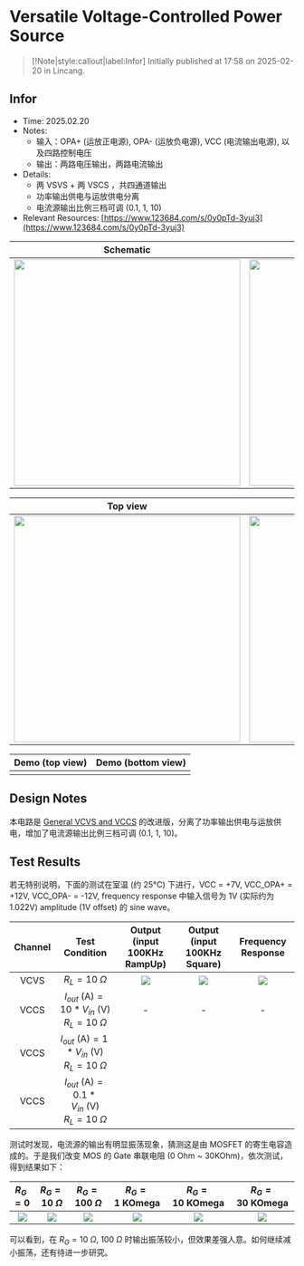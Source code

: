 # Versatile Voltage-Controlled Power Source

> [!Note|style:callout|label:Infor]
Initially published at 17:58 on 2025-02-20 in Lincang.

## Infor

- Time: 2025.02.20
- Notes: 
    - 输入：OPA+ (运放正电源), OPA- (运放负电源), VCC (电流输出电源), 以及四路控制电压
    - 输出：两路电压输出，两路电流输出
- Details: 
    - 两 VSVS + 两 VSCS ，共四通道输出
    - 功率输出供电与运放供电分离
    - 电流源输出比例三档可调 (0.1, 1, 10)
- Relevant Resources: [https://www.123684.com/s/0y0pTd-3yuj3](https://www.123684.com/s/0y0pTd-3yuj3)

<div class='center'>

| Schematic | 3D view | 
|:-:|:-:|
 |<div class="center"><img width = 400px src="https://imagebank-0.oss-cn-beijing.aliyuncs.com/VS-PicGo/2025-02-22-01-35-06_Versatile Voltage-Controlled Power Source.png"/></div>|<div class="center"><img width = 400px src="https://imagebank-0.oss-cn-beijing.aliyuncs.com/VS-PicGo/2025-02-22-01-35-25_Versatile Voltage-Controlled Power Source.png"/></div>|
</div>

<div class='center'>

| Top view | Bottom view | 
|:-:|:-:|
 | <div class="center"><img width = 400px src="https://imagebank-0.oss-cn-beijing.aliyuncs.com/VS-PicGo/2025-02-22-01-35-49_Versatile Voltage-Controlled Power Source.png"/></div> | <div class="center"><img width = 400px src="https://imagebank-0.oss-cn-beijing.aliyuncs.com/VS-PicGo/2025-02-22-01-36-12_Versatile Voltage-Controlled Power Source.png"/></div> |
</div>


<div class='center'>

| Demo (top view)| Demo (bottom view) | 
|:-:|:-:|
 |  |  |
</div>


## Design Notes

本电路是 [General VCVS and VCCS](<ElectronicDesigns/General VCVS and VCCS (up to 10 A).md>) 的改进版，分离了功率输出供电与运放供电，增加了电流源输出比例三档可调 (0.1, 1, 10)。

## Test Results

若无特别说明，下面的测试在室温 (约 25°C) 下进行，VCC = +7V, VCC_OPA+ = +12V, VCC_OPA- = -12V, frequency response 中输入信号为 1V (实际约为 1.022V) amplitude (1V offset) 的 sine wave。


<div class='center'>

| Channel | Test Condition | Output <br> (input 100KHz RampUp) | Output <br> (input 100KHz Square) | Frequency Response |
|:-:|:-:|:-:|:-:|:-:|
 | VCVS | $R_L = 10 \ \Omega$ | <div class="center"><img src="https://imagebank-0.oss-cn-beijing.aliyuncs.com/VS-PicGo/2025-03-11-21-29-24_Versatile Voltage-Controlled Power Source.png"/></div> | <div class="center"><img src="https://imagebank-0.oss-cn-beijing.aliyuncs.com/VS-PicGo/2025-03-11-21-29-39_Versatile Voltage-Controlled Power Source.png"/></div> | <div class="center"><img src="https://imagebank-0.oss-cn-beijing.aliyuncs.com/VS-PicGo/2025-03-11-21-38-16_Versatile Voltage-Controlled Power Source.png"/></div> |
 | VCCS | $I_{out}\ \mathrm{(A)}  = 10*V_{in} \ \mathrm{(V)}$ <br> $R_L = 10 \ \Omega$ | - | - | - |
 | VCCS |$I_{out}\ \mathrm{(A)}  = 1*V_{in} \ \mathrm{(V)}$ <br> $R_L = 10 \ \Omega$ |  |  |  |
 | VCCS |$I_{out}\ \mathrm{(A)}  = 0.1*V_{in} \ \mathrm{(V)}$ <br> $R_L = 10 \ \Omega$ |  |  |  |
</div>

测试时发现，电流源的输出有明显振荡现象，猜测这是由 MOSFET 的寄生电容造成的。于是我们改变 MOS 的 Gate 串联电阻 (0 Ohm ~ 30KOhm)，依次测试，得到结果如下：

<div class='center'>

| $R_G = 0$ | $R_G = 10 \ \Omega$ | $R_G = 100 \ \Omega$ | $R_G = 1 \ \mathrm{KOmega}$ | $R_G = 10 \ \mathrm{KOmega}$ | $R_G = 30 \ \mathrm{KOmega}$ |
|:-:|:-:|:-:|:-:|:-:|:-:|
 | <div class="center"><img src="https://imagebank-0.oss-cn-beijing.aliyuncs.com/VS-PicGo/2025-03-11-22-03-31_Versatile Voltage-Controlled Power Source.png"/></div> | <div class="center"><img src="https://imagebank-0.oss-cn-beijing.aliyuncs.com/VS-PicGo/2025-03-11-22-06-31_Versatile Voltage-Controlled Power Source.png"/></div> | <div class="center"><img src="https://imagebank-0.oss-cn-beijing.aliyuncs.com/VS-PicGo/2025-03-11-22-04-57_Versatile Voltage-Controlled Power Source.png"/></div> | <div class="center"><img src="https://imagebank-0.oss-cn-beijing.aliyuncs.com/VS-PicGo/2025-03-11-21-58-05_Versatile Voltage-Controlled Power Source.png"/></div> | <div class="center"><img src="https://imagebank-0.oss-cn-beijing.aliyuncs.com/VS-PicGo/2025-03-11-22-02-46_Versatile Voltage-Controlled Power Source.png"/></div> | <div class="center"><img src="https://imagebank-0.oss-cn-beijing.aliyuncs.com/VS-PicGo/2025-03-11-22-01-49_Versatile Voltage-Controlled Power Source.png"/></div> |
</div>

可以看到，在 $R_G = 10 \ \Omega,\ 100 \ \Omega$ 时输出振荡较小，但效果差强人意。如何继续减小振荡，还有待进一步研究。

<!-- <div class="center"><img src="https://imagebank-0.oss-cn-beijing.aliyuncs.com/VS-PicGo/2025-03-11-21-56-44_Versatile Voltage-Controlled Power Source.png"/></div> -->




<!-- <div class="center"><img src="https://imagebank-0.oss-cn-beijing.aliyuncs.com/VS-PicGo/2025-03-11-21-59-21_Versatile Voltage-Controlled Power Source.png"/></div> -->
<!-- <div class="center"><img src="https://imagebank-0.oss-cn-beijing.aliyuncs.com/VS-PicGo/2025-03-11-22-00-29_Versatile Voltage-Controlled Power Source.png"/></div> -->


